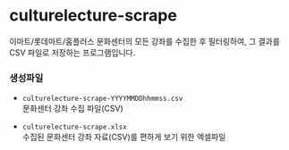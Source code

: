 # culturelecture-scrape
이마트/롯데마트/홈플러스 문화센터의 모든 강좌를 수집한 후 필터링하여, 그 결과를 CSV 파일로 저장하는 프로그램입니다. 

### 생성파일
* `culturelecture-scrape-YYYYMMDDhhmmss.csv`  
문화센터 강좌 수집 파일(CSV)


* `culturelecture-scrape.xlsx`  
수집된 문화센터 강좌 자료(CSV)를 편하게 보기 위한 엑셀파일
